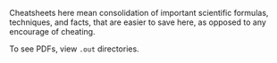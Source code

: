 Cheatsheets here mean consolidation of important scientific formulas, techniques, and facts, that are easier to save here, as opposed to any encourage of cheating.

To see PDFs, view `.out` directories.
